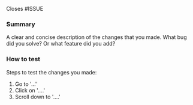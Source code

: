 Closes #ISSUE

<!--

Please add the appropriate label for the change that you made to this PR:
- feature: new feature for the user, not a new feature for build script
- bug: fix for the user, not a fix to a build script
- docs: changes to the documentation
- refactor: refactoring production code, eg. renaming a variable or rewriting a function
- test: adding missing tests, refactoring tests; no production code change
- chore: updating poetry, changing the CI settings etc; no production code change

-->

### Summary
A clear and concise description of the changes that you made. What bug did you solve? Or what feature did you add?

### How to test
Steps to test the changes you made:
1. Go to '...'
2. Click on '....'
3. Scroll down to '....'
